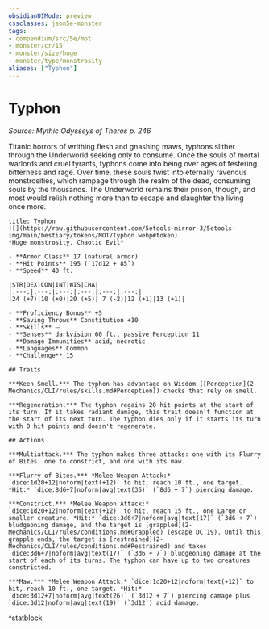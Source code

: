 ```yaml
---
obsidianUIMode: preview
cssclasses: json5e-monster
tags:
- compendium/src/5e/mot
- monster/cr/15
- monster/size/huge
- monster/type/monstrosity
aliases: ["Typhon"]
---
```

# Typhon
*Source: Mythic Odysseys of Theros p. 246*  

Titanic horrors of writhing flesh and gnashing maws, typhons slither through the Underworld seeking only to consume. Once the souls of mortal warlords and cruel tyrants, typhons come into being over ages of festering bitterness and rage. Over time, these souls twist into eternally ravenous monstrosities, which rampage through the realm of the dead, consuming souls by the thousands. The Underworld remains their prison, though, and most would relish nothing more than to escape and slaughter the living once more.

```ad-statblock
title: Typhon
![](https://raw.githubusercontent.com/5etools-mirror-3/5etools-img/main/bestiary/tokens/MOT/Typhon.webp#token)
*Huge monstrosity, Chaotic Evil*

- **Armor Class** 17 (natural armor)
- **Hit Points** 195 (`17d12 + 85`)
- **Speed** 40 ft.

|STR|DEX|CON|INT|WIS|CHA|
|:---:|:---:|:---:|:---:|:---:|:---:|
|24 (+7)|10 (+0)|20 (+5)| 7 (-2)|12 (+1)|13 (+1)|

- **Proficiency Bonus** +5
- **Saving Throws** Constitution +10
- **Skills** ⏤
- **Senses** darkvision 60 ft., passive Perception 11
- **Damage Immunities** acid, necrotic
- **Languages** Common
- **Challenge** 15

## Traits

***Keen Smell.*** The typhon has advantage on Wisdom ([Perception](2-Mechanics/CLI/rules/skills.md#Perception)) checks that rely on smell.

***Regeneration.*** The typhon regains 20 hit points at the start of its turn. If it takes radiant damage, this trait doesn't function at the start of its next turn. The typhon dies only if it starts its turn with 0 hit points and doesn't regenerate.

## Actions

***Multiattack.*** The typhon makes three attacks: one with its Flurry of Bites, one to constrict, and one with its maw.

***Flurry of Bites.*** *Melee Weapon Attack:* `dice:1d20+12|noform|text(+12)` to hit, reach 10 ft., one target. *Hit:* `dice:8d6+7|noform|avg|text(35)` (`8d6 + 7`) piercing damage.

***Constrict.*** *Melee Weapon Attack:* `dice:1d20+12|noform|text(+12)` to hit, reach 15 ft., one Large or smaller creature. *Hit:* `dice:3d6+7|noform|avg|text(17)` (`3d6 + 7`) bludgeoning damage, and the target is [grappled](2-Mechanics/CLI/rules/conditions.md#Grappled) (escape DC 19). Until this grapple ends, the target is [restrained](2-Mechanics/CLI/rules/conditions.md#Restrained) and takes `dice:3d6+7|noform|avg|text(17)` (`3d6 + 7`) bludgeoning damage at the start of each of its turns. The typhon can have up to two creatures constricted.

***Maw.*** *Melee Weapon Attack:* `dice:1d20+12|noform|text(+12)` to hit, reach 10 ft., one target. *Hit:* `dice:3d12+7|noform|avg|text(26)` (`3d12 + 7`) piercing damage plus `dice:3d12|noform|avg|text(19)` (`3d12`) acid damage.
```
^statblock